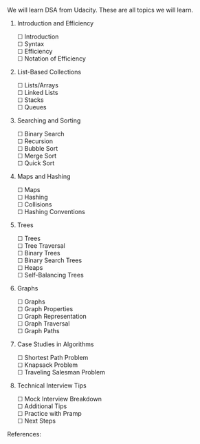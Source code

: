 We will learn DSA from Udacity.  These are all topics we will learn. 
1. Introduction and Efficiency  

   &#x2610; Introduction  
   &#x2610; Syntax  
   &#x2610; Efficiency  
   &#x2610; Notation of Efficiency 

2. List-Based Collections  

   &#x2610; Lists/Arrays  
   &#x2610; Linked Lists  
   &#x2610; Stacks   
   &#x2610; Queues 
   
3. Searching and Sorting  

   &#x2610; Binary Search  
   &#x2610; Recursion  
   &#x2610; Bubble Sort  
   &#x2610; Merge Sort  
   &#x2610; Quick Sort   

4. Maps and Hashing  

   &#x2610; Maps   
   &#x2610; Hashing   
   &#x2610; Collisions   
   &#x2610; Hashing Conventions 

5. Trees   

   &#x2610; Trees   
   &#x2610; Tree Traversal   
   &#x2610; Binary Trees   
   &#x2610; Binary Search Trees   
   &#x2610; Heaps   
   &#x2610; Self-Balancing Trees 

6. Graphs   

   &#x2610; Graphs   
   &#x2610; Graph Properties   
   &#x2610; Graph Representation   
   &#x2610; Graph Traversal   
   &#x2610; Graph Paths 

7. Case Studies in Algorithms   

   &#x2610; Shortest Path Problem   
   &#x2610; Knapsack Problem   
   &#x2610; Traveling Salesman Problem 

8. Technical Interview Tips   

   &#x2610; Mock Interview Breakdown   
   &#x2610; Additional Tips   
   &#x2610; Practice with Pramp   
   &#x2610; Next Steps     
     


References:

